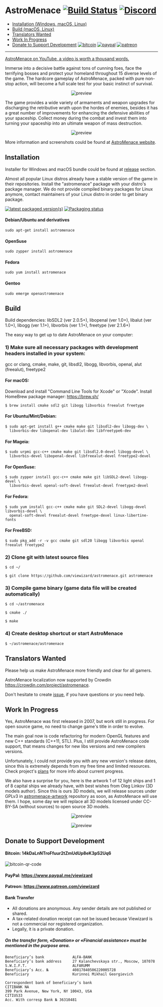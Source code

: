 # AstroMenace  [![Build Status](https://travis-ci.org/viewizard/astromenace.svg?branch=master)](https://travis-ci.org/viewizard/astromenace) [![Discord](https://img.shields.io/badge/discord-join%20chat-blue.svg)](https://discord.gg/PMqWxVX)

* [Installation (Windows, macOS, Linux)](https://github.com/viewizard/astromenace#installation)
* [Build (macOS, Linux)](https://github.com/viewizard/astromenace#build)
* [Translators Wanted](https://github.com/viewizard/astromenace#translators-wanted)
* [Work In Progress](https://github.com/viewizard/astromenace#work-in-progress)
* [Donate to Support Development](https://github.com/viewizard/astromenace#donate-to-support-development)  [![bitcoin](https://img.shields.io/badge/donate-bitcoin-yellow.svg)](https://github.com/viewizard/astromenace#bitcoin-14kdalnntroffuur2tzmudup8ek3ps2uq6)  [![paypal](https://img.shields.io/badge/donate-paypal-009cde.svg)](https://github.com/viewizard/astromenace#paypal-httpswwwpaypalmeviewizard)  [![patreon](https://img.shields.io/badge/donate-patreon-f96854.svg)](https://github.com/viewizard/astromenace#patreon-httpswwwpatreoncomviewizard)

---

[AstroMenace on YouTube, a video is worth a thousand words.](https://www.youtube.com/watch?v=ysY9vKKisbo&index=1&list=PLrWi_GXhwHyznYT19oAQL4zNldlVXFlj2)

Immerse into a decisive battle against tons of cunning foes, face the terrifying bosses and protect your homeland throughout 15 diverse levels of the game. The hardcore gameplay of AstroMenace, packed with pure non-stop action, will become a full scale test for your basic instinct of survival.

<p align="center">
  <img src="./share/preview1.png" alt="preview"/>
</p>

The game provides a wide variety of armaments and weapon upgrades for discharging the retributive wrath upon the hordes of enemies, besides it has a great number of improvements for enhancing the defensive abilities of your spaceship. Collect money during the combat and invest them into turning your spaceship into an ultimate weapon of mass destruction.

<p align="center">
  <img src="./share/preview2.png" alt="preview"/>
</p>

More information and screenshots could be found at [AstroMenace website](https://viewizard.com/).

## Installation

Installer for Windows and macOS bundle could be found at [release](https://github.com/viewizard/astromenace/releases) section.

Almost all popular Linux distros already have a stable version of the game in their repositories. Install the "astromenace" package with your distro's package manager. We do not provide compiled binary packages for Linux anymore, contact maintainers of your Linux distro in order to get binary package.

[![latest packaged version(s)](https://repology.org/badge/latest-versions/astromenace.svg)](https://repology.org/metapackage/astromenace)
[![Packaging status](https://repology.org/badge/tiny-repos/astromenace.svg)](https://repology.org/metapackage/astromenace)

#### Debian/Ubuntu and derivatives
```
sudo apt-get install astromenace
```

#### OpenSuse
```
sudo zypper install astromenace
```

#### Fedora
```
sudo yum install astromenace
```

#### Gentoo
```
sudo emerge openastromenace
```

## Build

Build dependencies:
libSDL2 (ver 2.0.5+), libopenal (ver 1.0+), libalut (ver 1.0+), libogg (ver 1.1+), libvorbis (ver 1.1+), freetype (ver 2.1.6+)


The easy way to get up to date AstroMenace on your computer:

### 1) Make sure all necessary packages with development headers installed in your system: 

gcc or clang, cmake, make, git, libsdl2, libogg, libvorbis, openal, alut (freealut), freetype2

#### For macOS:
Download and install "Command Line Tools for Xcode" or "Xcode".
Install HomeBrew package manager: https://brew.sh/
```
$ brew install cmake sdl2 git libogg libvorbis freealut freetype
```

#### For Ubuntu/Mint/Debian:
```
$ sudo apt-get install g++ cmake make git libsdl2-dev libogg-dev \
  libvorbis-dev libopenal-dev libalut-dev libfreetype6-dev
```

#### For Mageia:
```
$ sudo urpmi gcc-c++ cmake make git libsdl2.0-devel libogg-devel \
  libvorbis-devel libopenal-devel libfreealut-devel freetype2-devel
```

#### For OpenSuse:
```
$ sudo zypper install gcc-c++ cmake make git libSDL2-devel libogg-devel \
  libvorbis-devel openal-soft-devel freealut-devel freetype2-devel
```

#### For Fedora:
```
$ sudo yum install gcc-c++ cmake make git SDL2-devel libogg-devel libvorbis-devel \
  openal-soft-devel freealut-devel freetype-devel linux-libertine-fonts
```

#### For FreeBSD:
```
$ sudo pkg_add -r -v gcc cmake git sdl20 libogg libvorbis openal freealut freetype2
```

### 2) Clone git with latest source files
```
$ cd ~/
```
```
$ git clone https://github.com/viewizard/astromenace.git astromenace
```

### 3) Compile game binary (game data file will be created automatically)
```
$ cd ~/astromenace
```
```
$ cmake ./
```
```
$ make
```

### 4) Create desktop shortcut or start AstroMenace
```
$ ~/astromenace/astromenace
```

## Translators Wanted
Please help us make AstroMenace more friendly and clear for all gamers.

AstroMenace localization now supported by Crowdin https://crowdin.com/project/astromenace.

Don't hesitate to create [issue](https://github.com/viewizard/astromenace/issues), if you have questions or you need help.

## Work In Progress
Yes, AstroMenace was first released in 2007, but work still in progress. For open source game, no need to change game's title in order to evolve.

The main goal now is code refactoring for modern OpenGL features and new C++ standards (C++11, STL). Plus, I still provide AstroMenace code support, that means changes for new libs versions and new compilers versions.

Unfortunately, I could not provide you with any new version's release dates, since this is extremely depends from my free time and limited resources. Check project's [plans](https://github.com/viewizard/astromenace/projects) for more info about current progress.

We also have a surprise for you, here is the artwork 1 of 12 light ships and 1 of 8 capital ships we already have, with best wishes from Oleg Linkov (3D models author). Since this is ours 3D models, we will release sources under GPLv3 in [astromenace-artwork](https://github.com/viewizard/astromenace-artwork) repository as soon, as AstroMenace will use them. I hope, some day we will replace all 3D models licensed under CC-BY-SA (without sources) to open source 3D models.
<p align="center">
  <img src="./share/wip/scout.png" alt="preview"/>
</p>
<p align="center">
  <img src="./share/wip/heavy.png" alt="preview"/>
</p>

## Donate to Support Development
#### Bitcoin: 14kDaLnNTroFfuur2tZmUdUp8eK3pS2Uq6
<p align="left">
  <img src="./share/donate/bitcoin-qr-code.png" alt="bitcoin-qr-code"/>
</p>

#### PayPal: https://www.paypal.me/viewizard

#### Patreon: https://www.patreon.com/viewizard

#### Bank Transfer
* All donations are anonymous. Any sender details are not published or shared.
* A tax-related donation receipt can not be issued because Viewizard is not a commercial nor registered organization.
* Legally, it is a private donation.

##### On the transfer form, «Donation» or «Financial assistance» must be mentioned in the purpose area.
```
Beneficiary’s bank             ALFA-BANK
Beneficiary’s bank address     27 Kalanchevskaya str., Moscow, 107078
S.W.I.F.T.                     ALFARUMM
Beneficiary’s Acc. №           40817840506220005728
Beneficiary                    Kurinnoi Mikhail Georgievich

Correspondent bank of beneficiary’s bank
CITIBANK NA
399 Park Avenue, New York, NY 10043, USA
CITIUS33
Acc. With corresp Bank № 36310481
```
